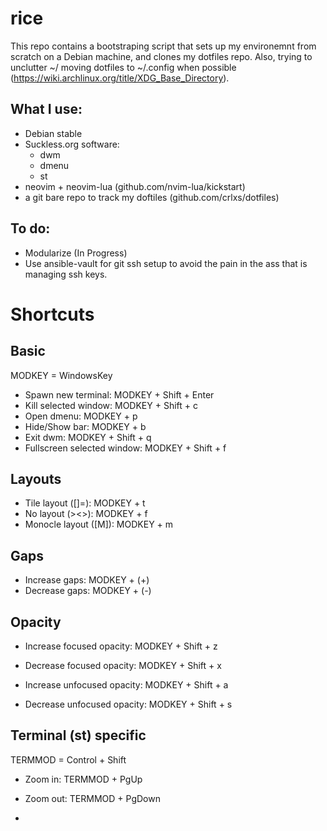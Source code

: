 # rice
This repo contains a bootstraping script that sets up my environemnt from scratch on a Debian machine, and clones my dotfiles repo.
Also, trying to unclutter ~/ moving dotfiles to ~/.config when possible (https://wiki.archlinux.org/title/XDG_Base_Directory).

## What I use:
- Debian stable
- Suckless.org software:
  - dwm
  - dmenu
  - st
- neovim + neovim-lua (github.com/nvim-lua/kickstart)
- a git bare repo to track my doftiles (github.com/crlxs/dotfiles)

## To do:
- Modularize (In Progress)
- Use ansible-vault for git ssh setup to avoid the pain in the ass that is managing ssh keys.

# Shortcuts

## Basic

MODKEY = WindowsKey

- Spawn new terminal: MODKEY + Shift + Enter
- Kill selected window: MODKEY + Shift + c
- Open dmenu: MODKEY + p
- Hide/Show bar: MODKEY + b
- Exit dwm: MODKEY + Shift + q
- Fullscreen selected window: MODKEY + Shift + f

## Layouts

- Tile layout ([]=): MODKEY + t
- No layout (><>): MODKEY + f
- Monocle layout ([M]): MODKEY + m

## Gaps

- Increase gaps: MODKEY + (+)
- Decrease gaps: MODKEY + (-)

## Opacity

- Increase focused opacity: MODKEY + Shift + z
- Decrease focused opacity: MODKEY + Shift + x

- Increase unfocused opacity: MODKEY + Shift + a
- Decrease unfocused opacity: MODKEY + Shift + s

## Terminal (st) specific

TERMMOD = Control + Shift

- Zoom in: TERMMOD + PgUp
- Zoom out: TERMMOD + PgDown

- 
